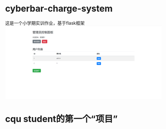 # cyberbar-charge-system
这是一个小学期实训作业，基于flask框架
![管理员控制面板](images/admin_dashboard.png)
# cqu student的第一个“项目”
